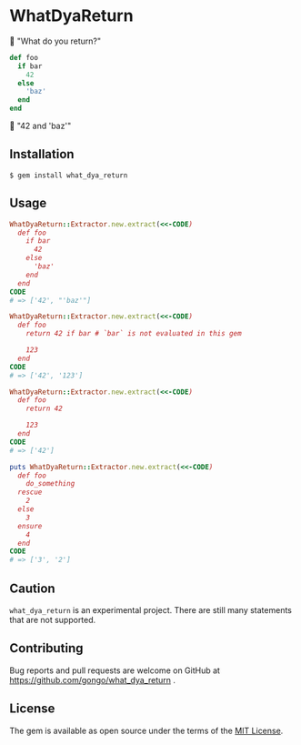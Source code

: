 # WhatDyaReturn

:angel: "What do you return?"

```rb
def foo
  if bar
    42
  else
    'baz'
  end
end
```

:robot: "42 and 'baz'"

## Installation

    $ gem install what_dya_return

## Usage

```rb
WhatDyaReturn::Extractor.new.extract(<<-CODE)
  def foo
    if bar
      42
    else
      'baz'
    end
  end
CODE
# => ['42', "'baz'"]

WhatDyaReturn::Extractor.new.extract(<<-CODE)
  def foo
    return 42 if bar # `bar` is not evaluated in this gem

    123
  end
CODE
# => ['42', '123']

WhatDyaReturn::Extractor.new.extract(<<-CODE)
  def foo
    return 42

    123
  end
CODE
# => ['42']

puts WhatDyaReturn::Extractor.new.extract(<<-CODE)
  def foo
    do_something
  rescue
    2
  else
    3
  ensure
    4
  end
CODE
# => ['3', '2']
```

## Caution

`what_dya_return` is an experimental project. There are still many statements that are not supported.

## Contributing

Bug reports and pull requests are welcome on GitHub at https://github.com/gongo/what_dya_return .

## License

The gem is available as open source under the terms of the [MIT License](https://opensource.org/licenses/MIT).
